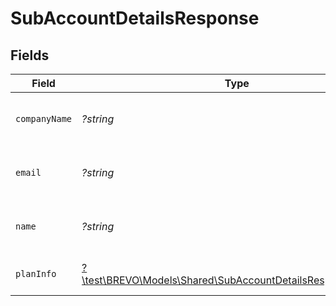# SubAccountDetailsResponse


## Fields

| Field                                                                                                                    | Type                                                                                                                     | Required                                                                                                                 | Description                                                                                                              |
| ------------------------------------------------------------------------------------------------------------------------ | ------------------------------------------------------------------------------------------------------------------------ | ------------------------------------------------------------------------------------------------------------------------ | ------------------------------------------------------------------------------------------------------------------------ |
| `companyName`                                                                                                            | *?string*                                                                                                                | :heavy_minus_sign:                                                                                                       | Sub-account company name                                                                                                 |
| `email`                                                                                                                  | *?string*                                                                                                                | :heavy_minus_sign:                                                                                                       | Email id of the sub-account organization                                                                                 |
| `name`                                                                                                                   | *?string*                                                                                                                | :heavy_minus_sign:                                                                                                       | Name of the sub-account user                                                                                             |
| `planInfo`                                                                                                               | [?\test\BREVO\Models\Shared\SubAccountDetailsResponsePlanInfo](../../models/shared/SubAccountDetailsResponsePlanInfo.md) | :heavy_minus_sign:                                                                                                       | Sub-account plan details                                                                                                 |